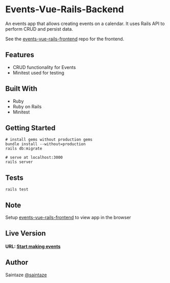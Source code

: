 # Events-Vue-Rails-Backend
An events app that allows creating events on a calendar. It uses Rails API to perform CRUD and persist data.

See the [events-vue-rails-frontend](https://github.com/saintaze/Events-Vue-Rails-Frontend) repo for the frontend.

## Features
+ CRUD functionality for Events
+ Minitest used for testing

## Built With
+ Ruby
+ Ruby on Rails 
+ Minitest

## Getting Started
```
# install gems without production gems
bundle install --without=production
rails db:migrate

# serve at localhost:3000
rails server
```
## Tests

```
rails test

```

## Note

Setup [events-vue-rails-frontend](https://github.com/saintaze/Events-Vue-Rails-Frontend) to view app in the browser

## Live Version
#### URL: [Start making events](https://events-vue-rails.herokuapp.com/)

## Author
Saintaze [@saintaze](https://github.com/saintaze/)
